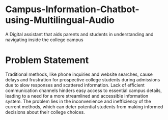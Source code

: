 # Campus-Information-Chatbot-using-Multilingual-Audio
A Digital assistant that aids parents and students in understanding and  navigating inside the college campus 
# Problem Statement 
Traditional methods, like phone inquiries and website searches, cause delays and 
frustration for prospective college students during admissions due to slow responses and 
scattered information. Lack of efficient communication channels hinders easy access to 
essential campus details, leading to a need for a more streamlined and accessible 
information system. The problem lies in the inconvenience and inefficiency of the current 
methods, which can deter potential students from making informed decisions about their 
college choices. 
